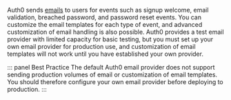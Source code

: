 Auth0 sends [emails](/email) to users for events such as signup welcome, email validation, breached password, and password reset events. You can customize the email templates for each type of event, and advanced customization of email handling is also possible. Auth0 provides a test email provider with limited capacity for basic testing, but you must set up your own email provider for production use, and customization of email templates will not work until you have established your own provider. 

::: panel Best Practice
The default Auth0 email provider does not support sending production volumes of email or customization of email templates. You should therefore configure your own email provider before deploying to production.
:::
